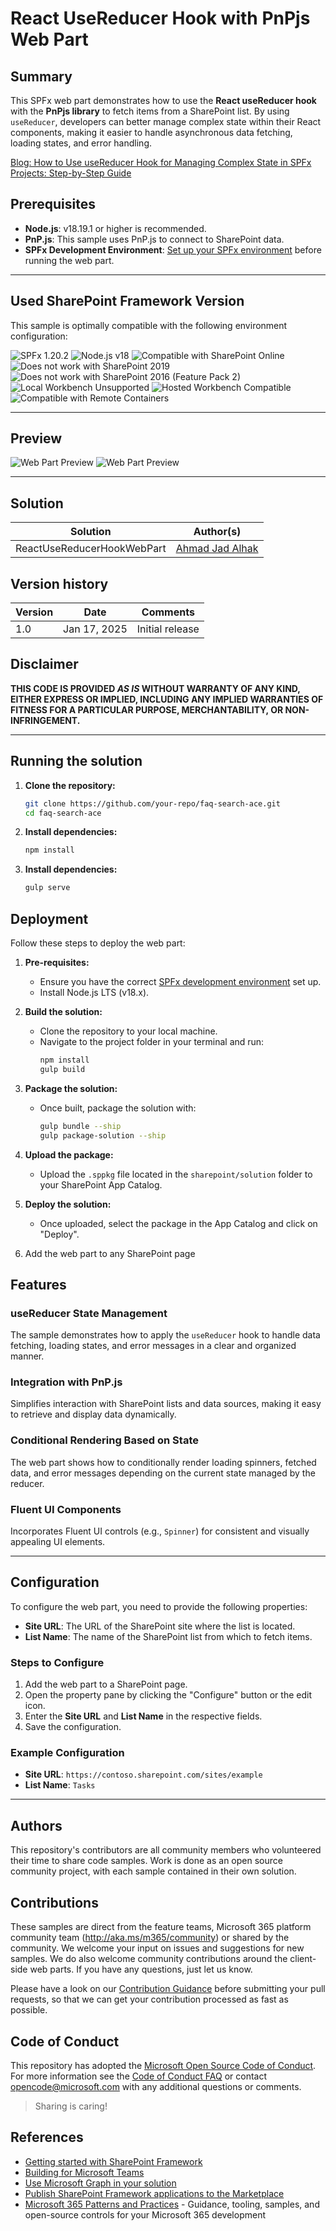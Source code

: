 # React UseReducer Hook with PnPjs Web Part

## Summary

This SPFx web part demonstrates how to use the **React useReducer hook** with the **PnPjs library** to fetch items from a SharePoint list. By using `useReducer`, developers can better manage complex state within their React components, making it easier to handle asynchronous data fetching, loading states, and error handling.

[Blog: How to Use useReducer Hook for Managing Complex State in SPFx Projects: Step-by-Step Guide](https://pnp.github.io/blog/post/how-to-use-the-usereducer-hook-for-managing-complex-state-in-spfx-projects-step-by-step-guide)

## Prerequisites

- **Node.js**: v18.19.1 or higher is recommended.
- **PnP.js**: This sample uses PnP.js to connect to SharePoint data.
- **SPFx Development Environment**: [Set up your SPFx environment](https://docs.microsoft.com/en-us/sharepoint/dev/spfx/set-up-your-development-environment) before running the web part.

---

## Used SharePoint Framework Version

This sample is optimally compatible with the following environment configuration:

![SPFx 1.20.2](https://img.shields.io/badge/SPFx-1.20.2-green.svg)
![Node.js v18](https://img.shields.io/badge/Node.js-v18-green.svg)
![Compatible with SharePoint Online](https://img.shields.io/badge/SharePoint%20Online-Compatible-green.svg)
![Does not work with SharePoint 2019](https://img.shields.io/badge/SharePoint%20Server%202019-Incompatible-red.svg "SharePoint Server 2019 requires SPFx 1.4.1 or lower")
![Does not work with SharePoint 2016 (Feature Pack 2)](https://img.shields.io/badge/SharePoint%20Server%202016%20(Feature%20Pack%202)-Incompatible-red.svg "SharePoint Server 2016 Feature Pack 2 requires SPFx 1.1")
![Local Workbench Unsupported](https://img.shields.io/badge/Local%20Workbench-Unsupported-red.svg "Local workbench is no longer available as of SPFx 1.13 and above")
![Hosted Workbench Compatible](https://img.shields.io/badge/Hosted%20Workbench-Compatible-green.svg)
![Compatible with Remote Containers](https://img.shields.io/badge/Remote%20Containers-Compatible-green.svg)

---

## Preview

![Web Part Preview](assets/preview_01.png)
![Web Part Preview](assets/preview_02.png)

---

## Solution

| Solution                  | Author(s)                      |
|---------------------------|--------------------------------|
| ReactUseReducerHookWebPart | [Ahmad Jad Alhak](https://github.com/ahmad-jad-alhak) |

## Version history

| Version | Date       | Comments         |
|---------|------------|------------------|
| 1.0     | Jan 17, 2025 | Initial release |

## Disclaimer

**THIS CODE IS PROVIDED _AS IS_ WITHOUT WARRANTY OF ANY KIND, EITHER EXPRESS OR IMPLIED, INCLUDING ANY IMPLIED WARRANTIES OF FITNESS FOR A PARTICULAR PURPOSE, MERCHANTABILITY, OR NON-INFRINGEMENT.**

---

 ## Running the solution

1. **Clone the repository:**

   ```bash
   git clone https://github.com/your-repo/faq-search-ace.git
   cd faq-search-ace

2. **Install dependencies:**

   ```bash
   npm install 

3. **Install dependencies:**
   ```bash
   gulp serve 
   
## Deployment

Follow these steps to deploy the web part:

1. **Pre-requisites:**
   - Ensure you have the correct [SPFx development environment](https://docs.microsoft.com/en-us/sharepoint/dev/spfx/set-up-your-development-environment) set up.
   - Install Node.js LTS (v18.x).

2. **Build the solution:**
   - Clone the repository to your local machine.
   - Navigate to the project folder in your terminal and run:
     ```bash
     npm install
     gulp build
     ```

3. **Package the solution:**
   - Once built, package the solution with:
     ```bash
     gulp bundle --ship
     gulp package-solution --ship
     ```

4. **Upload the package:**
   - Upload the `.sppkg` file located in the `sharepoint/solution` folder to your SharePoint App Catalog.

5. **Deploy the solution:**
   - Once uploaded, select the package in the App Catalog and click on "Deploy".

6. Add the web part to any SharePoint page


## Features

### useReducer State Management
The sample demonstrates how to apply the `useReducer` hook to handle data fetching, loading states, and error messages in a clear and organized manner.

### Integration with PnP.js
Simplifies interaction with SharePoint lists and data sources, making it easy to retrieve and display data dynamically.

### Conditional Rendering Based on State
The web part shows how to conditionally render loading spinners, fetched data, and error messages depending on the current state managed by the reducer.

### Fluent UI Components
Incorporates Fluent UI controls (e.g., `Spinner`) for consistent and visually appealing UI elements.

---

## Configuration

To configure the web part, you need to provide the following properties:

- **Site URL**: The URL of the SharePoint site where the list is located.
- **List Name**: The name of the SharePoint list from which to fetch items.

### Steps to Configure

1. Add the web part to a SharePoint page.
2. Open the property pane by clicking the "Configure" button or the edit icon.
3. Enter the **Site URL** and **List Name** in the respective fields.
4. Save the configuration.

### Example Configuration

- **Site URL**: `https://contoso.sharepoint.com/sites/example`
- **List Name**: `Tasks`

---

## Authors

This repository's contributors are all community members who volunteered their time to share code samples. Work is done as an open source community project, with each sample contained in their own solution.

## Contributions

These samples are direct from the feature teams, Microsoft 365 platform community team (http://aka.ms/m365/community) or shared by the community. We welcome your input on issues and suggestions for new samples. We do also welcome community contributions around the client-side web parts. If you have any questions, just let us know.

Please have a look on our [Contribution Guidance](./CONTRIBUTING.md) before submitting your pull requests, so that we can get your contribution processed as fast as possible.

## Code of Conduct

This repository has adopted the [Microsoft Open Source Code of Conduct](https://opensource.microsoft.com/codeofconduct/). For more information see the [Code of Conduct FAQ](https://opensource.microsoft.com/codeofconduct/faq/) or contact [opencode@microsoft.com](mailto:opencode@microsoft.com) with any additional questions or comments.

> Sharing is caring!

## References

- [Getting started with SharePoint Framework](https://docs.microsoft.com/en-us/sharepoint/dev/spfx/set-up-your-developer-tenant)
- [Building for Microsoft Teams](https://docs.microsoft.com/en-us/sharepoint/dev/spfx/build-for-teams-overview)
- [Use Microsoft Graph in your solution](https://docs.microsoft.com/en-us/sharepoint/dev/spfx/web-parts/get-started/using-microsoft-graph-apis)
- [Publish SharePoint Framework applications to the Marketplace](https://docs.microsoft.com/en-us/sharepoint/dev/spfx/publish-to-marketplace-overview)
- [Microsoft 365 Patterns and Practices](https://aka.ms/m365pnp) - Guidance, tooling, samples, and open-source controls for your Microsoft 365 development
